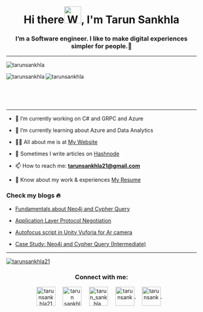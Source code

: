 

<h1 align="center">Hi there<img src="https://raw.githubusercontent.com/nixin72/nixin72/master/wave.gif" 
         alt="Waving hand animated gif"
         height="45"
         width="45" />, I'm Tarun Sankhla</h1>
         <h3 align="center">I’m a Software engineer. I like to make digital experiences simpler for people.💜</h3>
<hr>
<p align="left"> <img src="https://komarev.com/ghpvc/?username=tarunsankhla&label=Profile%20views&color=blueviolet&style=flat" alt="tarunsankhla" /> </p>
<p>
<!-- <a align= "center" href="https://github.com/tarunsankhla">
  <img alt= "stats card" height="200px" width="400" src="https://github-readme-stats.vercel.app/api?username=tarunsankhla&theme=cobalt&show_icons=true&count_private=true" />
  </a> -->
</p>
<!-- <p align="left"> <a href="https://twitter.com/tarunsankhla21" target="blank"><img src="https://img.shields.io/twitter/follow/tarunsankhla21?logo=twitter&style=for-the-badge" alt="tarunsankhla21" /></a> </p> -->
<p>
         <img align="left" src="https://github-readme-stats.vercel.app/api/top-langs/?username=tarunsankhla&hide=java&theme=radical" alt="tarunsankhla" />
</p>
<p>
         <img align="center" src="https://github-readme-stats.vercel.app/api?username=tarunsankhla&count_private=true&theme=radical" alt="tarunsankhla" />
</p>
<br/>
<br/>
<br/>
<hr>

- 🔭 I’m currently working on C# and GRPC and Azure

- 🌱 I’m currently learning about Azure and Data Analytics

- 👨‍💻 All about me is at [My Website](https://tarunsankhla.github.io/)

- 📝 Sometimes I write articles on [Hashnode](https://tarunsankhla.hashnode.dev/)

- 📫 How to reach me: **tarunsankhla21@gmail.com**

- 📄 Know about my work & experiences [My Resume](https://tarunsankhla.github.io/files/TarunSankhla_Resume.pdf)


### Check my blogs :fire:
<!-- BLOG-POST-LIST:START -->
- [Fundamentals about Neo4j and Cypher Query](https://tarunsankhla.hashnode.dev/neo4j-and-cypher-query)

- [Application Layer Protocol Negotiation](https://tarunsankhla.hashnode.dev/application-layer-protocol-negotiation)

- [Autofocus script in Unity Vuforia for Ar camera](https://tarunsankhla.hashnode.dev/autofocus-script-in-unity-vuforia-for-ar-camera)

- [Case Study: Neo4j and Cypher Query (Intermediate)](https://tarunsankhla.hashnode.dev/neo4j-and-cypher-query-part-2)
<!-- BLOG-POST-LIST:END -->
<hr>

<p align="left"> <a href="https://twitter.com/tarunsankhla21" target="blank"><img src="https://img.shields.io/twitter/follow/tarunsankhla21?logo=twitter&style=for-the-badge" alt="tarunsankhla21" /></a> </p>
<h3 align="center">Connect with me:</h3>
<p align="center">
<a href="https://twitter.com/tarunsankhla21" target="blank"><img align="center" src="https://img.icons8.com/fluency/2x/twitter-circled.png" alt="tarunsankhla21" height="50" width="50" /></a> &nbsp;&nbsp;&nbsp;
<a href="https://www.linkedin.com/in/tarun-sankhla/" target="blank"><img align="center" src="https://img.icons8.com/color/2x/linkedin.png" alt="tarun sankhla" height="50" width="50" /></a>&nbsp;&nbsp;&nbsp;&nbsp;
<a href="https://instagram.com/tarun_sankhla_" target="blank"><img align="center" src="https://img.icons8.com/plasticine/2x/instagram.png" alt="tarun_sankhla_" height="50" width="50" /></a> &nbsp;&nbsp;&nbsp;
<a href="https://linktr.ee/tarunsank" target="blank"><img align="center" src="https://img.icons8.com/color/2x/linktree.png" alt="tarunsank" height="50" width="50" />
</a> &nbsp;&nbsp;&nbsp;
<a href="https://tarunsankhla.hashnode.dev/" target="blank"><img align="center" src="https://img.icons8.com/plasticine/2x/blog.png" alt="tarunsank" height="50" width="50" />
</a> &nbsp;&nbsp;&nbsp;
  
  
  
</p>
